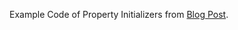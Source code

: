 Example Code of Property Initializers from [Blog Post](https://medium.com/@audytanudjaja/property-initializers-what-why-and-how-to-use-it-5615210474a3).
